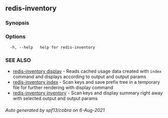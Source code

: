 ## redis-inventory



### Synopsis



### Options

```
  -h, --help   help for redis-inventory
```

### SEE ALSO

* [redis-inventory display](redis-inventory_display.md)	 - Reads cached usage data created with `index` command and displays according to output and output params
* [redis-inventory index](redis-inventory_index.md)	 - Scan keys and save prefix tree in a temporary file for further rendering with display command
* [redis-inventory inventory](redis-inventory_inventory.md)	 - Scan keys and display summary right away with selected output and output params

###### Auto generated by spf13/cobra on 6-Aug-2021
